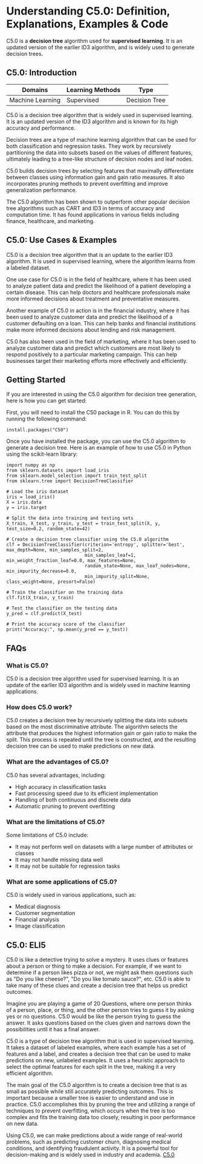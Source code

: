 # Understanding C5.0: Definition, Explanations, Examples & Code

C5.0 is a **decision tree** algorithm used for **supervised learning**. It is
an updated version of the earlier ID3 algorithm, and is widely used to
generate decision trees.

## C5.0: Introduction

Domains | Learning Methods | Type  
---|---|---  
Machine Learning | Supervised | Decision Tree  
  
C5.0 is a decision tree algorithm that is widely used in supervised learning.
It is an updated version of the ID3 algorithm and is known for its high
accuracy and performance.

Decision trees are a type of machine learning algorithm that can be used for
both classification and regression tasks. They work by recursively
partitioning the data into subsets based on the values of different features,
ultimately leading to a tree-like structure of decision nodes and leaf nodes.

C5.0 builds decision trees by selecting features that maximally differentiate
between classes using information gain and gain ratio measures. It also
incorporates pruning methods to prevent overfitting and improve generalization
performance.

The C5.0 algorithm has been shown to outperform other popular decision tree
algorithms such as CART and ID3 in terms of accuracy and computation time. It
has found applications in various fields including finance, healthcare, and
marketing.

## C5.0: Use Cases & Examples

C5.0 is a decision tree algorithm that is an update to the earlier ID3
algorithm. It is used in supervised learning, where the algorithm learns from
a labeled dataset.

One use case for C5.0 is in the field of healthcare, where it has been used to
analyze patient data and predict the likelihood of a patient developing a
certain disease. This can help doctors and healthcare professionals make more
informed decisions about treatment and preventative measures.

Another example of C5.0 in action is in the financial industry, where it has
been used to analyze customer data and predict the likelihood of a customer
defaulting on a loan. This can help banks and financial institutions make more
informed decisions about lending and risk management.

C5.0 has also been used in the field of marketing, where it has been used to
analyze customer data and predict which customers are most likely to respond
positively to a particular marketing campaign. This can help businesses target
their marketing efforts more effectively and efficiently.

## Getting Started

If you are interested in using the C5.0 algorithm for decision tree
generation, here is how you can get started:

First, you will need to install the C50 package in R. You can do this by
running the following command:

    
    
    
    install.packages("C50")
    
    

Once you have installed the package, you can use the C5.0 algorithm to
generate a decision tree. Here is an example of how to use C5.0 in Python
using the scikit-learn library:

    
    
    
    import numpy as np
    from sklearn.datasets import load_iris
    from sklearn.model_selection import train_test_split
    from sklearn.tree import DecisionTreeClassifier
    
    # Load the iris dataset
    iris = load_iris()
    X = iris.data
    y = iris.target
    
    # Split the data into training and testing sets
    X_train, X_test, y_train, y_test = train_test_split(X, y, test_size=0.2, random_state=42)
    
    # Create a decision tree classifier using the C5.0 algorithm
    clf = DecisionTreeClassifier(criterion='entropy', splitter='best', max_depth=None, min_samples_split=2, 
                                 min_samples_leaf=1, min_weight_fraction_leaf=0.0, max_features=None, 
                                 random_state=None, max_leaf_nodes=None, min_impurity_decrease=0.0, 
                                 min_impurity_split=None, class_weight=None, presort=False)
    
    # Train the classifier on the training data
    clf.fit(X_train, y_train)
    
    # Test the classifier on the testing data
    y_pred = clf.predict(X_test)
    
    # Print the accuracy score of the classifier
    print("Accuracy:", np.mean(y_pred == y_test))
    
    

## FAQs

### What is C5.0?

C5.0 is a decision tree algorithm used for supervised learning. It is an
update of the earlier ID3 algorithm and is widely used in machine learning
applications.

### How does C5.0 work?

C5.0 creates a decision tree by recursively splitting the data into subsets
based on the most discriminative attribute. The algorithm selects the
attribute that produces the highest information gain or gain ratio to make the
split. This process is repeated until the tree is constructed, and the
resulting decision tree can be used to make predictions on new data.

### What are the advantages of C5.0?

C5.0 has several advantages, including:

  * High accuracy in classification tasks
  * Fast processing speed due to its efficient implementation
  * Handling of both continuous and discrete data
  * Automatic pruning to prevent overfitting

### What are the limitations of C5.0?

Some limitations of C5.0 include:

  * It may not perform well on datasets with a large number of attributes or classes
  * It may not handle missing data well
  * It may not be suitable for regression tasks

### What are some applications of C5.0?

C5.0 is widely used in various applications, such as:

  * Medical diagnosis
  * Customer segmentation
  * Financial analysis
  * Image classification

## C5.0: ELI5

C5.0 is like a detective trying to solve a mystery. It uses clues or features
about a person or thing to make a decision. For example, if we want to
determine if a person likes pizza or not, we might ask them questions such as
"Do you like cheese?", "Do you like tomato sauce?", etc. C5.0 is able to take
many of these clues and create a decision tree that helps us predict outcomes.

Imagine you are playing a game of 20 Questions, where one person thinks of a
person, place, or thing, and the other person tries to guess it by asking yes
or no questions. C5.0 would be like the person trying to guess the answer. It
asks questions based on the clues given and narrows down the possibilities
until it has a final answer.

C5.0 is a type of decision tree algorithm that is used in supervised learning.
It takes a dataset of labeled examples, where each example has a set of
features and a label, and creates a decision tree that can be used to make
predictions on new, unlabeled examples. It uses a heuristic approach to select
the optimal features for each split in the tree, making it a very efficient
algorithm.

The main goal of the C5.0 algorithm is to create a decision tree that is as
small as possible while still accurately predicting outcomes. This is
important because a smaller tree is easier to understand and use in practice.
C5.0 accomplishes this by pruning the tree and utilizing a range of techniques
to prevent overfitting, which occurs when the tree is too complex and fits the
training data too closely, resulting in poor performance on new data.

Using C5.0, we can make predictions about a wide range of real-world problems,
such as predicting customer churn, diagnosing medical conditions, and
identifying fraudulent activity. It is a powerful tool for decision-making and
is widely used in industry and academia.
[C5.0](https://serp.ai/c5.0/)
